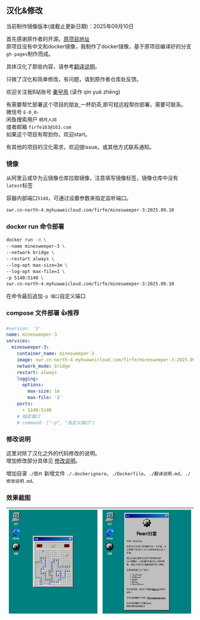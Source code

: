 ## 汉化&修改

当前制作镜像版本(或截止更新日期)：2025年09月10日

首先感谢原作者的开源。[原项目地址](https://github.com/laoqiu233/minesweeper-react)  
原项目没有中文和docker镜像，我制作了docker镜像，基于原项目编译好的分支`gh-pages`制作而成。

具体汉化了那些内容，请参考[翻译说明](./翻译说明.md)。

只做了汉化和简单修改，有问题，请到原作者仓库处反馈。

欢迎关注我B站账号 [秦曱凧](https://space.bilibili.com/17547201) (读作 qín yuē zhēng)  

有需要帮忙部署这个项目的朋友,一杯奶茶,即可程远程帮你部署，需要可联系。  
微信号 `E-0_0-`  
闲鱼搜索用户 `明月人间`  
或者邮箱 `firfe163@163.com`  
如果这个项目有帮到你。欢迎start。

有其他的项目的汉化需求，欢迎提issue。或其他方式联系通知。

### 镜像

从阿里云或华为云镜像仓库拉取镜像，注意填写镜像标签，镜像仓库中没有`latest`标签

容器内部端口`5140`，可通过设置参数来指定监听端口。

```bash
swr.cn-north-4.myhuaweicloud.com/firfe/minesweeper-3:2025.09.10
```

### docker run 命令部署

```bash
docker run -d \
--name minesweeper-3 \
--network bridge \
--restart always \
--log-opt max-size=1m \
--log-opt max-file=1 \
-p 5140:5140 \
swr.cn-north-4.myhuaweicloud.com/firfe/minesweeper-3:2025.09.10
```
在命令最后追加`-p 端口`自定义端口

### compose 文件部署 👍推荐

```yaml
#version: '3'
name: minesweeper-3
services:
  minesweeper-3:
    container_name: minesweeper-3
    image: swr.cn-north-4.myhuaweicloud.com/firfe/minesweeper-3:2025.09.10
    network_mode: bridge
    restart: always
    logging:
      options:
        max-size: 1m
        max-file: '1'
    ports:
      - 5140:5140
    # 指定端口
    # command: ["-p", "自定义端口"] 
```

### 修改说明

这里对除了汉化之外的代码修改的说明。  
增加修改部分具体见 [修改说明](./修改说明.md)。

增加目录 `./图片`
新增文件 `./.dockerignore`、`./Dockerfile`、`./翻译说明.md`、`./修改说明.md`、

### 效果截图

| ![游戏画面](图片/游戏画面.png) | ![关于](图片/关于.png) |
|-|-|

